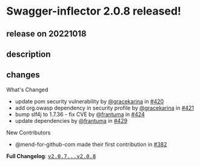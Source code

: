 # Swagger-inflector 2.0.8 released!

## release on 20221018

## description

## changes

What's Changed

* update pom security vulnerability by <a class="user-mention notranslate" data-hovercard-type="user" data-hovercard-url="/users/gracekarina/hovercard" data-octo-click="hovercard-link-click" data-octo-dimensions="link_type:self" href="https://github.com/gracekarina">@gracekarina</a> in <a class="issue-link js-issue-link" data-error-text="Failed to load title" data-id="1146096938" data-permission-text="Title is private" data-url="https://github.com/swagger-api/swagger-inflector/issues/420" data-hovercard-type="pull_request" data-hovercard-url="/swagger-api/swagger-inflector/pull/420/hovercard" href="https://github.com/swagger-api/swagger-inflector/pull/420">#420</a>
* add org.owasp dependency in security profile by <a class="user-mention notranslate" data-hovercard-type="user" data-hovercard-url="/users/gracekarina/hovercard" data-octo-click="hovercard-link-click" data-octo-dimensions="link_type:self" href="https://github.com/gracekarina">@gracekarina</a> in <a class="issue-link js-issue-link" data-error-text="Failed to load title" data-id="1147328514" data-permission-text="Title is private" data-url="https://github.com/swagger-api/swagger-inflector/issues/421" data-hovercard-type="pull_request" data-hovercard-url="/swagger-api/swagger-inflector/pull/421/hovercard" href="https://github.com/swagger-api/swagger-inflector/pull/421">#421</a>
* bump slf4j to 1.7.36 - fix CVE by <a class="user-mention notranslate" data-hovercard-type="user" data-hovercard-url="/users/frantuma/hovercard" data-octo-click="hovercard-link-click" data-octo-dimensions="link_type:self" href="https://github.com/frantuma">@frantuma</a> in <a class="issue-link js-issue-link" data-error-text="Failed to load title" data-id="1358376434" data-permission-text="Title is private" data-url="https://github.com/swagger-api/swagger-inflector/issues/424" data-hovercard-type="pull_request" data-hovercard-url="/swagger-api/swagger-inflector/pull/424/hovercard" href="https://github.com/swagger-api/swagger-inflector/pull/424">#424</a>
* update dependencies by <a class="user-mention notranslate" data-hovercard-type="user" data-hovercard-url="/users/frantuma/hovercard" data-octo-click="hovercard-link-click" data-octo-dimensions="link_type:self" href="https://github.com/frantuma">@frantuma</a> in <a class="issue-link js-issue-link" data-error-text="Failed to load title" data-id="1412837771" data-permission-text="Title is private" data-url="https://github.com/swagger-api/swagger-inflector/issues/429" data-hovercard-type="pull_request" data-hovercard-url="/swagger-api/swagger-inflector/pull/429/hovercard" href="https://github.com/swagger-api/swagger-inflector/pull/429">#429</a>

New Contributors

* @mend-for-github-com made their first contribution in <a class="issue-link js-issue-link" data-error-text="Failed to load title" data-id="757327639" data-permission-text="Title is private" data-url="https://github.com/swagger-api/swagger-inflector/issues/382" data-hovercard-type="pull_request" data-hovercard-url="/swagger-api/swagger-inflector/pull/382/hovercard" href="https://github.com/swagger-api/swagger-inflector/pull/382">#382</a>

<strong>Full Changelog</strong>: <a class="commit-link" href="https://github.com/swagger-api/swagger-inflector/compare/v2.0.7...v2.0.8"><tt>v2.0.7...v2.0.8</tt></a>

